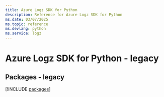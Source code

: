 ```yaml
---
title: Azure Logz SDK for Python
description: Reference for Azure Logz SDK for Python
ms.date: 03/07/2025
ms.topic: reference
ms.devlang: python
ms.service: logz
---
```

# Azure Logz SDK for Python - legacy
## Packages - legacy
[!INCLUDE [packages](logz-index.md)]